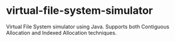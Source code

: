 # virtual-file-system-simulator
Virtual File System simulator using Java. Supports both Contiguous Allocation and Indexed Allocation techniques.
